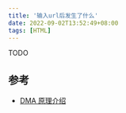 ```yaml
---
title: '输入url后发生了什么'
date: 2022-09-02T13:52:49+08:00
tags: [HTML]
---
```


TODO

## 参考

- [DMA 原理介绍](https://zhuanlan.zhihu.com/p/138573828)
